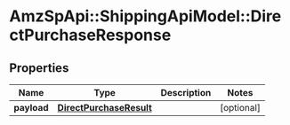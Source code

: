 # AmzSpApi::ShippingApiModel::DirectPurchaseResponse

## Properties
Name | Type | Description | Notes
------------ | ------------- | ------------- | -------------
**payload** | [**DirectPurchaseResult**](DirectPurchaseResult.md) |  | [optional] 

